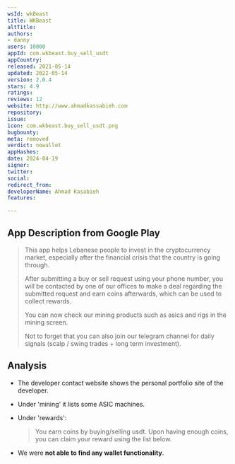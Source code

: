 ```yaml
---
wsId: wkBeast
title: WKBeast
altTitle: 
authors:
- danny
users: 10000
appId: com.wkbeast.buy_sell_usdt
appCountry: 
released: 2021-05-14
updated: 2022-05-14
version: 2.0.4
stars: 4.9
ratings: 
reviews: 12
website: http://www.ahmadkassabieh.com
repository: 
issue: 
icon: com.wkbeast.buy_sell_usdt.png
bugbounty: 
meta: removed
verdict: nowallet
appHashes: 
date: 2024-04-19
signer: 
twitter: 
social: 
redirect_from: 
developerName: Ahmad Kasabieh
features: 

---
```


## App Description from Google Play

> This app helps Lebanese people to invest in the cryptocurrency market, especially after the financial crisis that the country is going through.
>
> After submitting a buy or sell request using your phone number, you will be contacted by one of our offices to make a deal regarding the submitted request and earn coins afterwards, which can be used to collect rewards.
>
> You can now check our mining products such as asics and rigs in the mining screen.
>
> Not to forget that you can also join our telegram channel for daily signals (scalp / swing trades + long term investment).

## Analysis 

- The developer contact website shows the personal portfolio site of the developer.
- Under 'mining' it lists some ASIC machines. 
- Under 'rewards':

    > You earn coins by buying/selling usdt. Upon having enough coins, you can claim your reward using the list below. 

- We were **not able to find any wallet functionality**.
